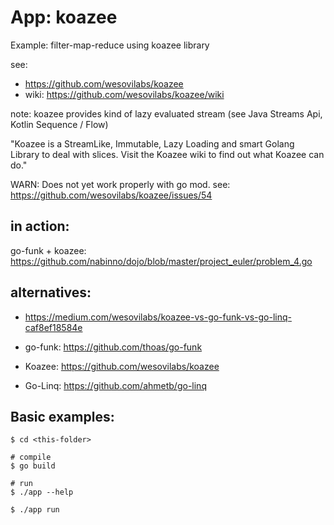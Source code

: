 # App: koazee

Example: filter-map-reduce using koazee library

see: 
- https://github.com/wesovilabs/koazee
- wiki: https://github.com/wesovilabs/koazee/wiki

note: koazee provides kind of lazy evaluated stream (see Java Streams Api, Kotlin Sequence / Flow)

"Koazee is a StreamLike, Immutable, Lazy Loading and smart Golang Library to deal with slices.
Visit the Koazee wiki to find out what Koazee can do."

WARN: Does not yet work properly with go mod. see: https://github.com/wesovilabs/koazee/issues/54

## in action:

go-funk + koazee: https://github.com/nabinno/dojo/blob/master/project_euler/problem_4.go

## alternatives:

- https://medium.com/wesovilabs/koazee-vs-go-funk-vs-go-linq-caf8ef18584e

- go-funk: https://github.com/thoas/go-funk
- Koazee: https://github.com/wesovilabs/koazee
- Go-Linq: https://github.com/ahmetb/go-linq
   

## Basic examples:

```
$ cd <this-folder>

# compile 
$ go build

# run
$ ./app --help

$ ./app run
```
